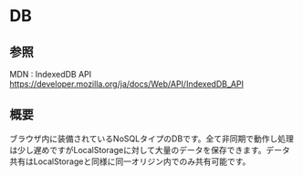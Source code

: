 # DB

## 参照

MDN : IndexedDB API  
https://developer.mozilla.org/ja/docs/Web/API/IndexedDB_API  


## 概要

ブラウザ内に装備されているNoSQLタイプのDBです。全て非同期で動作し処理は少し遅めですがLocalStorageに対して大量のデータを保存できます。データ共有はLocalStorageと同様に同一オリジン内でのみ共有可能です。